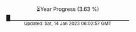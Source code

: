<p align="center">
⏳Year Progress (3.63 %) <br>
█▁▁▁▁▁▁▁▁▁▁▁▁▁▁▁▁▁▁▁▁▁▁▁▁▁▁▁▁▁ <br>
<sub>Updated: Sat, 14 Jan 2023 06:02:57 GMT</sub>
</p>

